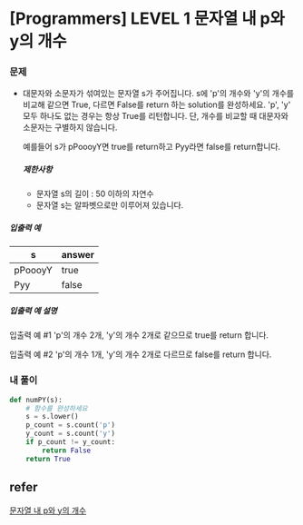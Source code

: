 # [Programmers] LEVEL 1 문자열 내 p와 y의 개수

### 문제

- 대문자와 소문자가 섞여있는 문자열 s가 주어집니다. s에 'p'의 개수와 'y'의 개수를 비교해 같으면 True, 다르면 False를 return 하는 solution를 완성하세요. 'p', 'y' 모두 하나도 없는 경우는 항상 True를 리턴합니다. 단, 개수를 비교할 때 대문자와 소문자는 구별하지 않습니다.

  예를들어 s가 pPoooyY면 true를 return하고 Pyy라면 false를 return합니다.

  ##### 제한사항

  - 문자열 s의 길이 : 50 이하의 자연수
  - 문자열 s는 알파벳으로만 이루어져 있습니다.

##### 입출력 예

| s       | answer |
| ------- | ------ |
| pPoooyY | true   |
| Pyy     | false  |

##### 입출력 예 설명

입출력 예 #1
'p'의 개수 2개, 'y'의 개수 2개로 같으므로 true를 return 합니다.

입출력 예 #2
'p'의 개수 1개, 'y'의 개수 2개로 다르므로 false를 return 합니다.

### 내 풀이

```python
def numPY(s):
    # 함수를 완성하세요
    s = s.lower()
    p_count = s.count('p')
    y_count = s.count('y')
    if p_count != y_count:
        return False
    return True
```

## refer

[문자열 내 p와 y의 개수](https://programmers.co.kr/learn/courses/30/lessons/12916?language=python3)


